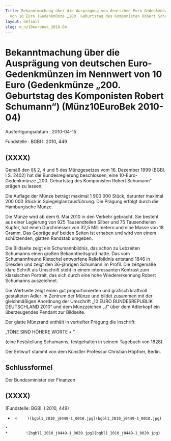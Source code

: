 ```yaml
---
Title: Bekanntmachung über die Ausprägung von deutschen Euro-Gedenkmünzen im Nennwert
  von 10 Euro (Gedenkmünze „200. Geburtstag des Komponisten Robert Schumann“)
layout: default
slug: m_nz10eurobek_2010-04
---
```


# Bekanntmachung über die Ausprägung von deutschen Euro-Gedenkmünzen im Nennwert von 10 Euro (Gedenkmünze „200. Geburtstag des Komponisten Robert Schumann“) (Münz10EuroBek 2010-04)

Ausfertigungsdatum
:   2010-04-15

Fundstelle
:   BGBl I: 2010, 449


## (XXXX)

Gemäß den §§ 2, 4 und 5 des Münzgesetzes vom 16. Dezember 1999 (BGBl.
I S. 2402) hat die Bundesregierung beschlossen, eine 10-Euro-
Gedenkmünze „200. Geburtstag des Komponisten Robert Schumann“ prägen
zu lassen.

Die Auflage der Münze beträgt maximal 1 900 000 Stück, darunter
maximal 200 000 Stück in Spiegelglanzausführung. Die Prägung erfolgt
durch die Hamburgische Münze.

Die Münze wird ab dem 6. Mai 2010 in den Verkehr gebracht. Sie besteht
aus einer Legierung von 925 Tausendteilen Silber und 75 Tausendteilen
Kupfer, hat einen Durchmesser von 32,5 Millimetern und eine Masse von
18 Gramm. Das Gepräge auf beiden Seiten ist erhaben und wird von einem
schützenden, glatten Randstab umgeben.

Die Bildseite zeigt ein Schumannbildnis, das schon zu Lebzeiten
Schumanns einen großen Bekanntheitsgrad hatte. Das vom Schumannfreund
Rietschel entworfene Reliefbildnis entstand 1846 in Dresden und zeigt
den 36-jährigen Schumann im Profil. Die zeitgemäße klare Schrift als
Umschrift steht in einem interessanten Kontrast zum klassischen
Portrait, das sich durch eine hohe Wiedererkennung Robert Schumanns
auszeichnet.

Die Wertseite zeigt einen gut proportionierten und grafisch kraftvoll
gestalteten Adler im Zentrum der Münze und bildet zusammen mit der
gleichmäßigen Anordnung der Umschrift „10 EURO BUNDESREPUBLIK
DEUTSCHLAND 2010“ und dem Münzzeichen „J“ über dem Adlerkopf ein
überzeugendes Pendant zur Bildseite.

Der glatte Münzrand enthält in vertiefter Prägung die Inschrift:

„TÖNE SIND HÖHERE WORTE
•             “

(eine Feststellung Schumanns, festgehalten in seinem Tagebuch von
1828).

Der Entwurf stammt von dem Künstler Professor Christian Höpfner,
Berlin.


## Schlussformel

Der Bundesminister der Finanzen


## (XXXX)

(Fundstelle: BGBl. I 2010, 449)

*    *        ![bgbl1_2010_j0449-1_0010.jpg](bgbl1_2010_j0449-1_0010.jpg)
    *
    *        ![bgbl1_2010_j0449-1_0020.jpg](bgbl1_2010_j0449-1_0020.jpg)


